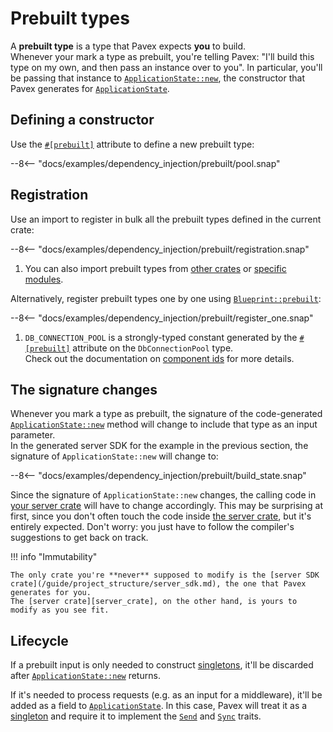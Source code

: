 # Prebuilt types

A **prebuilt type** is a type that Pavex expects **you** to build.\
Whenever your mark a type as prebuilt, you're telling Pavex: "I'll build
this type on my own, and then pass an instance over to you".
In particular, you'll be passing that instance to [`ApplicationState::new`](application_state.md), the constructor that Pavex generates for [`ApplicationState`](application_state.md).

## Defining a constructor

Use the [`#[prebuilt]`][prebuilt_attr] attribute to define a new prebuilt type:

--8<-- "docs/examples/dependency_injection/prebuilt/pool.snap"

## Registration

Use an import to register in bulk all the prebuilt types defined in the current crate:

--8<-- "docs/examples/dependency_injection/prebuilt/registration.snap"

1. You can also import prebuilt types from [other crates][import_other_crates] or [specific modules][import_specific_modules].

Alternatively, register prebuilt types one by one using [`Blueprint::prebuilt`][Blueprint::prebuilt]:

--8<-- "docs/examples/dependency_injection/prebuilt/register_one.snap"

1. `DB_CONNECTION_POOL` is a strongly-typed constant generated by the [`#[prebuilt]`][prebuilt_attr] attribute on the `DbConnectionPool` type.\
   Check out the documentation on [component ids](/guide/attributes/component_id.md) for more details.

## The signature changes

Whenever you mark a type as prebuilt, the signature of the code-generated
[`ApplicationState::new`](application_state.md) method will change to include that type as an input parameter.\
In the generated server SDK for the example in the previous section, the signature of `ApplicationState::new` will change to:

--8<-- "docs/examples/dependency_injection/prebuilt/build_state.snap"

Since the signature of `ApplicationState::new` changes, the calling code in [your server crate][server_crate] will have to change accordingly.
This may be surprising at first, since you don't often touch the code inside [the server crate][server_crate], but it's entirely expected. Don't worry: you just have to follow the compiler's suggestions to get back
on track.

!!! info "Immutability"

    The only crate you're **never** supposed to modify is the [server SDK crate](/guide/project_structure/server_sdk.md), the one that Pavex generates for you. 
    The [server crate][server_crate], on the other hand, is yours to modify as you see fit.

## Lifecycle

If a prebuilt input is only needed to construct [singletons][lifecycles], it'll be discarded after [`ApplicationState::new`](application_state.md) returns.

If it's needed to process requests (e.g. as an input for a middleware), it'll be added as a field to [`ApplicationState`](application_state.md).
In this case, Pavex will treat it as a [singleton][lifecycles] and
require it to implement the [`Send`][Send] and [`Sync`][Sync] traits.

[lifecycles]: constructors.md#lifecycles
[Send]: https://doc.rust-lang.org/std/marker/trait.Send.html
[Sync]: https://doc.rust-lang.org/std/marker/trait.Sync.html
[Blueprint::prebuilt]: /api_reference/pavex/struct.Blueprint.html#method.prebuilt
[Blueprint]: /api_reference/pavex/struct.Blueprint.html
[server_crate]: /guide/project_structure/server.md
[prebuilt_attr]: /api_reference/pavex/attr.prebuilt.html
[import_other_crates]: /api_reference/pavex/struct.Blueprint.html#dependencies
[import_specific_modules]: /api_reference/pavex/struct.Blueprint.html#specific-modules
